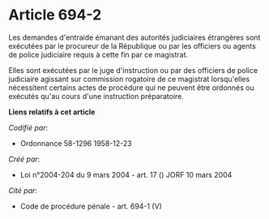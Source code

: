 # Article 694-2

Les demandes d'entraide émanant des autorités judiciaires étrangères sont exécutées par le procureur de la République ou par
les officiers ou agents de police judiciaire requis à cette fin par ce magistrat.

Elles sont exécutées par le juge d'instruction ou par des officiers de police judiciaire agissant sur commission rogatoire de
ce magistrat lorsqu'elles nécessitent certains actes de procédure qui ne peuvent être ordonnés ou exécutés qu'au cours d'une
instruction préparatoire.

**Liens relatifs à cet article**

_Codifié par_:

  - Ordonnance 58-1296 1958-12-23

_Créé par_:

  - Loi n°2004-204 du 9 mars 2004 - art. 17 () JORF 10 mars 2004

_Cité par_:

  - Code de procédure pénale - art. 694-1 (V)
